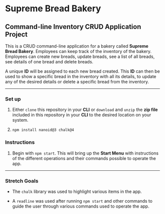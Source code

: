 # Supreme Bread Bakery

## Command-line Inventory CRUD Application Project

This is a CRUD command-line application for a bakery called **Supreme Bread Bakery**. Employees can keep track of the inventory of the bakery. Employees can create new breads, update breads, see a list of all breads, see details of one bread and delete breads.

A unique **ID** will be assigned to each new bread created. This **ID** can then be used to show a specific bread in the inventory with all its details, to update any of the desired details or delete a specific bread from the inventory.

---

### Set up

1. Either `clone` this repository in your **CLI** or `download` and `unzip` the **zip file** included in this repository in your **CLI** to the desired location on your system.

2. `npm install nanoid@3 chalk@4`

### Instructions

1. Begin with `npm start`. This will bring up the **Start Menu** with instructions of the different operations and their commands possible to operate the app.

---

### Stretch Goals

- The `chalk` library was used to highlight various items in the app.

- A `readline` was used after running `npm start` and other commands to guide the user through various commands used to operate the app.
